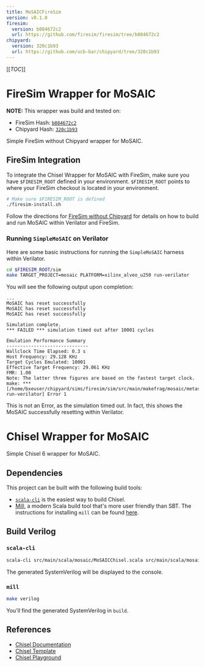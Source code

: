 ```yaml
---
title: MoSAICFireSim
version: v0.1.0
firesim:
  version: b084672c2
  url: https://github.com/firesim/firesim/tree/b084672c2
chipyard:
  version: 320c1b93
  url: https://github.com/ucb-bar/chipyard/tree/320c1b93
---
```


[[_TOC_]]

# FireSim Wrapper for MoSAIC

>>>
**NOTE:** This wrapper was build and tested on:

- FireSim Hash: [`b084672c2`](https://github.com/firesim/firesim/tree/b084672c2)
- Chipyard Hash: [`320c1b93`](https://github.com/ucb-bar/chipyard/tree/320c1b93)

>>>

Simple FireSim without Chipyard wrapper for MoSAIC.

## FireSim Integration

To integrate the Chisel Wrapper for MoSAIC with FireSim, make sure you have `$FIRESIM_ROOT` defined in your environment. `$FIRESIM_ROOT` points to where your FireSim checkout is located in your environment.

```bash
# Make sure $FIRESIM_ROOT is defined
./firesim-install.sh
```

Follow the directions for [FireSim without Chipyard](https://docs.fires.im/en/main/Advanced-Usage/FireSim-without-Chipyard.html) for details on how to build and run MoSAIC within Verilator and FireSim.

### Running `SimpleMoSAIC` on Verilator

Here are some basic instructions for running the `SimpleMoSAIC` harness within Verilator.

```bash
cd $FIRESIM_ROOT/sim
make TARGET_PROJECT=mosaic PLATFORM=xilinx_alveo_u250 run-verilator
```

You will see the following output upon completion:

```text
...
MoSAIC has reset successfully
MoSAIC has reset successfully
MoSAIC has reset successfully

Simulation complete.
*** FAILED *** simulation timed out after 10001 cycles

Emulation Performance Summary
------------------------------
Wallclock Time Elapsed: 0.3 s
Host Frequency: 29.128 KHz
Target Cycles Emulated: 10001
Effective Target Frequency: 29.061 KHz
FMR: 1.00
Note: The latter three figures are based on the fastest target clock.
make: *** [/home/bxeuser/chipyard/sims/firesim/sim/src/main/makefrag/mosaic/metasim.mk:16: run-verilator] Error 1
```

This is not an Error, as the simulation timed out. In fact, this shows the MoSAIC successfully resetting within Verilator.

# Chisel Wrapper for MoSAIC

Simple Chisel 6 wrapper for MoSAIC.

## Dependencies

This project can be built with the following build tools:

- [`scala-cli`](https://scala-cli.virtuslab.org/install) is the easiest way to build Chisel.
- [Mill](https://mill-build.com/), a modern Scala build tool that's more user friendly than SBT. The instructions for installing `mill` can be found [here](https://www.chisel-lang.org/docs/installation#mill).

## Build Verilog

### `scala-cli`

```bash
scala-cli src/main/scala/mosaic/MoSAICChisel.scala src/main/scala/mosaic/MoSAICIO.scala src/main/scala/mosaic/mosaic.scala
```

The generated SystemVerilog will be displayed to the console.

### `mill`

```bash
make verilog
```

You'll find the generated SystemVerilog in `build`.


## References

- [Chisel Documentation](https://www.chisel-lang.org/docs)
- [Chisel Template](https://github.com/chipsalliance/chisel-template)
- [Chisel Playground](https://github.com/OSCPU/chisel-playground)
